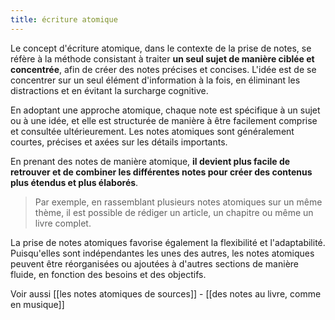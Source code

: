 ```yaml
---
title: écriture atomique
---
```

Le concept d'écriture atomique, dans le contexte de la prise de notes, se réfère à la méthode consistant à traiter **un seul sujet de manière ciblée et concentrée**, afin de créer des notes précises et concises. L'idée est de se concentrer sur un seul élément d'information à la fois, en éliminant les distractions et en évitant la surcharge cognitive.

En adoptant une approche atomique, chaque note est spécifique à un sujet ou à une idée, et elle est structurée de manière à être facilement comprise et consultée ultérieurement. Les notes atomiques sont généralement courtes, précises et axées sur les détails importants.

En prenant des notes de manière atomique, **il devient plus facile de retrouver et de combiner les différentes notes pour créer des contenus plus étendus et plus élaborés**. 

> Par exemple, en rassemblant plusieurs notes atomiques sur un même thème, il est possible de rédiger un article, un chapitre ou même un livre complet.

La prise de notes atomiques favorise également la flexibilité et l'adaptabilité. Puisqu'elles sont indépendantes les unes des autres, les notes atomiques peuvent être réorganisées ou ajoutées à d'autres sections de manière fluide, en fonction des besoins et des objectifs.

Voir aussi [[les notes atomiques de sources]] - [[des notes au livre, comme en musique]]